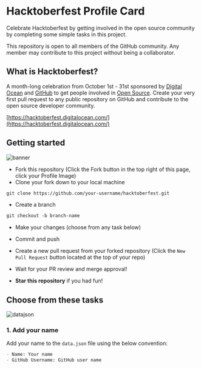 # Hacktoberfest Profile Card

Celebrate Hacktoberfest by getting involved in the open source community by completing some simple tasks in this project.

This repository is open to all members of the GitHub community. Any member may contribute to this project without being a collaborator.

## What is Hacktoberfest?

A month-long celebration from October 1st - 31st sponsored by [Digital Ocean](https://hacktoberfest.digitalocean.com/) and [GitHub](https://github.com/blog/2433-celebrate-open-source-this-october-with-hacktoberfest) to get people involved in [Open Source](https://github.com/open-source). Create your very first pull request to any public repository on GitHub and contribute to the open source developer community.

[https://hacktoberfest.digitalocean.com/](https://hacktoberfest.digitalocean.com/)

## Getting started

![banner](https://user-images.githubusercontent.com/6918020/137488512-17054592-d838-4065-bbe4-95aa53cb9bfd.png)

- Fork this repository (Click the Fork button in the top right of this page, click your Profile Image)
- Clone your fork down to your local machine

```markdown
git clone https://github.com/your-username/hacktoberfest.git
```

- Create a branch

```markdown
git checkout -b branch-name
```

- Make your changes (choose from any task below)
- Commit and push

- Create a new pull request from your forked repository (Click the `New Pull Request` button located at the top of your repo)
- Wait for your PR review and merge approval!
- **Star this repository** if you had fun!

## Choose from these tasks

![datajson](https://user-images.githubusercontent.com/6918020/137453335-ef4095f0-5a56-4d03-840f-d516d18e32d5.png)

### 1. Add your name

Add your name to the `data.json` file using the below convention:

```markdown
- Name: Your name
- GitHub Username: GitHub user name
```
